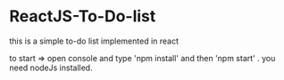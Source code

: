 # ReactJS-To-Do-list
this is a simple to-do list implemented in react



to start => open console and type 'npm install' and then 'npm start' .
you need nodeJs installed.
